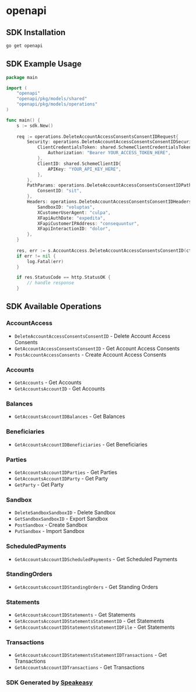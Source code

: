 # openapi

<!-- Start SDK Installation -->
## SDK Installation

```bash
go get openapi
```
<!-- End SDK Installation -->

## SDK Example Usage
<!-- Start SDK Example Usage -->
```go
package main

import (
    "openapi"
    "openapi/pkg/models/shared"
    "openapi/pkg/models/operations"
)

func main() {
    s := sdk.New()
    
    req := operations.DeleteAccountAccessConsentsConsentIDRequest{
        Security: operations.DeleteAccountAccessConsentsConsentIDSecurity{
            ClientCredentialsToken: shared.SchemeClientCredentialsToken{
                Authorization: "Bearer YOUR_ACCESS_TOKEN_HERE",
            },
            ClientID: shared.SchemeClientID{
                APIKey: "YOUR_API_KEY_HERE",
            },
        },
        PathParams: operations.DeleteAccountAccessConsentsConsentIDPathParams{
            ConsentID: "sit",
        },
        Headers: operations.DeleteAccountAccessConsentsConsentIDHeaders{
            SandboxID: "voluptas",
            XCustomerUserAgent: "culpa",
            XFapiAuthDate: "expedita",
            XFapiCustomerIPAddress: "consequuntur",
            XFapiInteractionID: "dolor",
        },
    }
    
    res, err := s.AccountAccess.DeleteAccountAccessConsentsConsentID(ctx, req)
    if err != nil {
        log.Fatal(err)
    }

    if res.StatusCode == http.StatusOK {
        // handle response
    }
```
<!-- End SDK Example Usage -->

<!-- Start SDK Available Operations -->
## SDK Available Operations

### AccountAccess

* `DeleteAccountAccessConsentsConsentID` - Delete Account Access Consents
* `GetAccountAccessConsentsConsentID` - Get Account Access Consents
* `PostAccountAccessConsents` - Create Account Access Consents

### Accounts

* `GetAccounts` - Get Accounts
* `GetAccountsAccountID` - Get Accounts

### Balances

* `GetAccountsAccountIDBalances` - Get Balances

### Beneficiaries

* `GetAccountsAccountIDBeneficiaries` - Get Beneficiaries

### Parties

* `GetAccountsAccountIDParties` - Get Parties
* `GetAccountsAccountIDParty` - Get Party
* `GetParty` - Get Party

### Sandbox

* `DeleteSandboxSandboxID` - Delete Sandbox
* `GetSandboxSandboxID` - Export Sandbox
* `PostSandbox` - Create Sandbox
* `PutSandbox` - Import Sandbox

### ScheduledPayments

* `GetAccountsAccountIDScheduledPayments` - Get Scheduled Payments

### StandingOrders

* `GetAccountsAccountIDStandingOrders` - Get Standing Orders

### Statements

* `GetAccountsAccountIDStatements` - Get Statements
* `GetAccountsAccountIDStatementsStatementID` - Get Statements
* `GetAccountsAccountIDStatementsStatementIDFile` - Get Statements

### Transactions

* `GetAccountsAccountIDStatementsStatementIDTransactions` - Get Transactions
* `GetAccountsAccountIDTransactions` - Get Transactions

<!-- End SDK Available Operations -->

### SDK Generated by [Speakeasy](https://docs.speakeasyapi.dev/docs/using-speakeasy/client-sdks)
